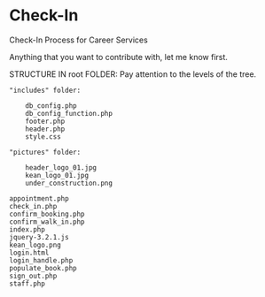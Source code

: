 # Check-In
Check-In Process for Career Services

Anything that you want to contribute with, let me know first.

STRUCTURE IN root FOLDER: Pay attention to the levels of the tree.

    "includes" folder:
  
        db_config.php
        db_config_function.php
        footer.php
        header.php
        style.css

    "pictures" folder:
  
        header_logo_01.jpg
        kean_logo_01.jpg
        under_construction.png
       
    appointment.php
    check_in.php
    confirm_booking.php
    confirm_walk_in.php
    index.php
    jquery-3.2.1.js
    kean_logo.png
    login.html
    login_handle.php
    populate_book.php
    sign_out.php
    staff.php
